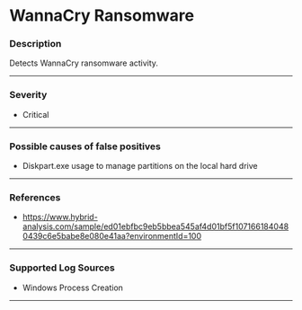 # WannaCry Ransomware
### Description

Detects WannaCry ransomware activity.

-------------------
### Severity

- Critical
<!---
-------------------
### Detailed Information

- Why is this alert triggered?
- What are the typical causes that generate this alert? (e.g. port scans, unusual file access activity, etc...)
- Which corroborating information should be looked up?
- Any supporting queries to get more information?
- Any supporting visualizations to get more information?
--->
-------------------
### Possible causes of false positives

- Diskpart.exe usage to manage partitions on the local hard drive

-------------------
### References

- https://www.hybrid-analysis.com/sample/ed01ebfbc9eb5bbea545af4d01bf5f1071661840480439c6e5babe8e080e41aa?environmentId=100

-------------------
### Supported Log Sources

- Windows Process Creation

-------------------
